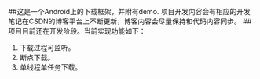 ##这是一个Android上的下载框架，并附有demo.
项目开发内容会有相应的开发笔记在CSDN的博客平台上不断更新，博客内容会尽量保持和代码内容同步。
##项目目前还在开发阶段。当前实现功能如下：
1. 下载过程可监听。
2. 断点下载。
3. 单线程单任务下载。
